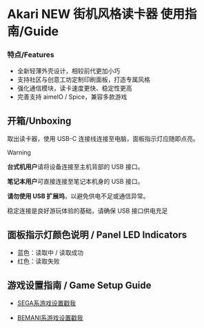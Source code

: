 # Akari NEW 街机风格读卡器 使用指南/Guide

### 特点/Features

- 全新轻薄外壳设计，相较前代更加小巧
- 支持社区与创意工坊定制印刷面板，打造专属风格
- 强化通信模块，读卡速度更快、稳定性更高
- 完善支持 aimeIO / Spice，兼容多款游戏

## 开箱/Unboxing

取出读卡器，使用 USB-C 连接线连接至电脑，面板指示灯应随即点亮。

> [!WARNING]
>
> **台式机用户**请将设备连接至主机背部的 USB 接口。
>
> **笔记本用户**可直接连接至笔记本机身的 USB 接口。
>
> **请勿使用 USB 扩展坞**，以避免供电不足或通信异常。
>
> 稳定连接是良好游玩体验的基础，请确保 USB 接口供电充足

## 面板指示灯颜色说明 / Panel LED Indicators

- 蓝色：读取中 / 读取成功
- 红色：读取失败

## 游戏设置指南 / Game Setup Guide

- [SEGA系游戏设置戳我](segatools.md)

- [BEMANI系游戏设置戳我](spicetools.md)
